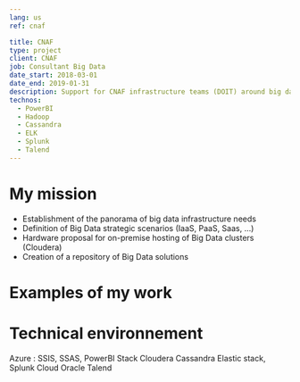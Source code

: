 ```yaml
---
lang: us
ref: cnaf

title: CNAF
type: project
client: CNAF
job: Consultant Big Data 
date_start: 2018-03-01
date_end: 2019-01-31
description: Support for CNAF infrastructure teams (DOIT) around big data issues
technos:
  - PowerBI
  - Hadoop
  - Cassandra
  - ELK
  - Splunk
  - Talend
---
```

# My mission

- Establishment of the panorama of big data infrastructure needs
- Definition of Big Data strategic scenarios (IaaS, PaaS, Saas, …)
- Hardware proposal for on-premise hosting of Big Data clusters (Cloudera)
- Creation of a repository of Big Data solutions

# Examples of my work

# Technical environnement
Azure : SSIS, SSAS, PowerBI
Stack Cloudera
Cassandra
Elastic stack, Splunk
Cloud Oracle
Talend
